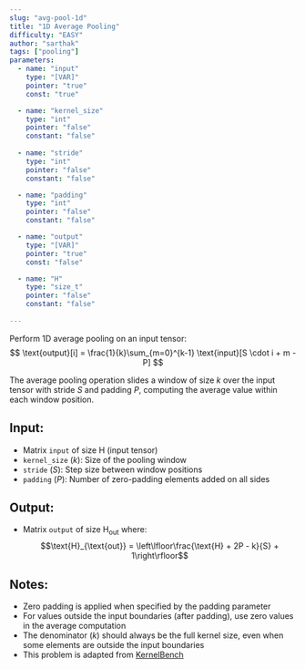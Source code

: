 ```yaml
---
slug: "avg-pool-1d"
title: "1D Average Pooling"
difficulty: "EASY" 
author: "sarthak"
tags: ["pooling"]
parameters:
  - name: "input"
    type: "[VAR]"
    pointer: "true"
    const: "true"

  - name: "kernel_size"
    type: "int"
    pointer: "false"
    constant: "false"
    
  - name: "stride" 
    type: "int"
    pointer: "false"
    constant: "false"

  - name: "padding"
    type: "int"
    pointer: "false"
    constant: "false"

  - name: "output" 
    type: "[VAR]"
    pointer: "true"
    const: "false"

  - name: "H"
    type: "size_t"
    pointer: "false"
    constant: "false"
    
---
```


Perform 1D average pooling on an input tensor:
$$
\text{output}[i] = \frac{1}{k}\sum_{m=0}^{k-1} \text{input}[S \cdot i + m - P]
$$

The average pooling operation slides a window of size $k$ over the input tensor with stride $S$ and padding $P$, computing the average value within each window position.

## Input:
- Matrix `input` of size $\text{H}$ (input tensor)
- `kernel_size` ($k$): Size of the pooling window
- `stride` ($S$): Step size between window positions
- `padding` ($P$): Number of zero-padding elements added on all sides

## Output:
- Matrix `output` of size $\text{H}_{\text{out}}$ where:
  $$\text{H}_{\text{out}} = \left\lfloor\frac{\text{H} + 2P - k}{S} + 1\right\rfloor$$

## Notes:
- Zero padding is applied when specified by the padding parameter
- For values outside the input boundaries (after padding), use zero values in the average computation
- The denominator ($k$) should always be the full kernel size, even when some elements are outside the input boundaries
- This problem is adapted from [KernelBench](https://github.com/ScalingIntelligence/KernelBench/blob/main/KernelBench/level1/44_Average_Pooling_1D.py)